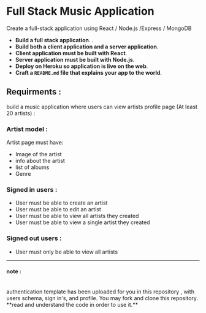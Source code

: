 
# Full Stack Music Application

Create a full-stack application using React / Node.js /Express / MongoDB 



- **Build a full stack application**.  .
- **Build both a client application and a server application**.
- **Client application must be built with React**.
- **Server application must be built with Node.js**.
- **Deploy on Heroku so application is live on the web**.
- **Craft a `README.md` file that explains your app to the world**.



## Requirments : 
build a music application where users can view artists profile page (At least 20 artists) :

### Artist model : 

Artist page must have:
- Image of the artist
- info about the artist
- list of albums
- Genre

### Signed in users : 

- User must be able to create an artist
- User must be able to edit an artist
- User must be able to view all artists they created
- User must be able to view a single artist they created

### Signed out users :

- User must only be able to view all artists 


_________
#### note : 
<br>
authentication template has been uploaded for you in this repository , with users schema, sign in's, and profile. 
You may fork and clone this repository. 
**read and understand the code in order to use it.**





